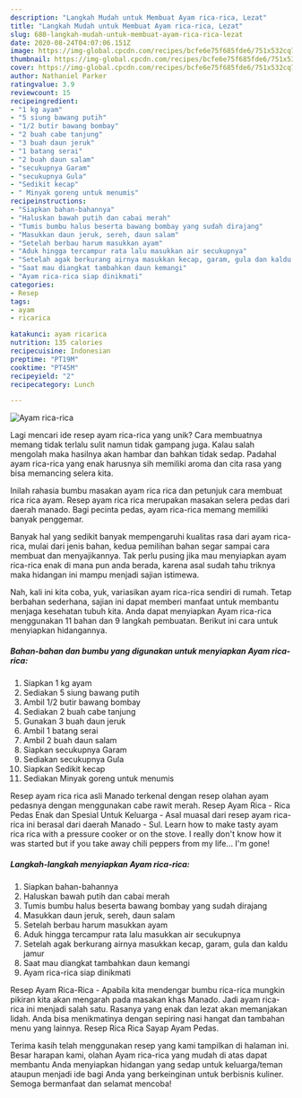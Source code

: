 ```yaml
---
description: "Langkah Mudah untuk Membuat Ayam rica-rica, Lezat"
title: "Langkah Mudah untuk Membuat Ayam rica-rica, Lezat"
slug: 680-langkah-mudah-untuk-membuat-ayam-rica-rica-lezat
date: 2020-08-24T04:07:06.151Z
image: https://img-global.cpcdn.com/recipes/bcfe6e75f685fde6/751x532cq70/ayam-rica-rica-foto-resep-utama.jpg
thumbnail: https://img-global.cpcdn.com/recipes/bcfe6e75f685fde6/751x532cq70/ayam-rica-rica-foto-resep-utama.jpg
cover: https://img-global.cpcdn.com/recipes/bcfe6e75f685fde6/751x532cq70/ayam-rica-rica-foto-resep-utama.jpg
author: Nathaniel Parker
ratingvalue: 3.9
reviewcount: 15
recipeingredient:
- "1 kg ayam"
- "5 siung bawang putih"
- "1/2 butir bawang bombay"
- "2 buah cabe tanjung"
- "3 buah daun jeruk"
- "1 batang serai"
- "2 buah daun salam"
- "secukupnya Garam"
- "secukupnya Gula"
- "Sedikit kecap"
- " Minyak goreng untuk menumis"
recipeinstructions:
- "Siapkan bahan-bahannya"
- "Haluskan bawah putih dan cabai merah"
- "Tumis bumbu halus beserta bawang bombay yang sudah dirajang"
- "Masukkan daun jeruk, sereh, daun salam"
- "Setelah berbau harum masukkan ayam"
- "Aduk hingga tercampur rata lalu masukkan air secukupnya"
- "Setelah agak berkurang airnya masukkan kecap, garam, gula dan kaldu jamur"
- "Saat mau diangkat tambahkan daun kemangi"
- "Ayam rica-rica siap dinikmati"
categories:
- Resep
tags:
- ayam
- ricarica

katakunci: ayam ricarica 
nutrition: 135 calories
recipecuisine: Indonesian
preptime: "PT19M"
cooktime: "PT45M"
recipeyield: "2"
recipecategory: Lunch

---
```



![Ayam rica-rica](https://img-global.cpcdn.com/recipes/bcfe6e75f685fde6/751x532cq70/ayam-rica-rica-foto-resep-utama.jpg)

Lagi mencari ide resep ayam rica-rica yang unik? Cara membuatnya memang tidak terlalu sulit namun tidak gampang juga. Kalau salah mengolah maka hasilnya akan hambar dan bahkan tidak sedap. Padahal ayam rica-rica yang enak harusnya sih memiliki aroma dan cita rasa yang bisa memancing selera kita.

Inilah rahasia bumbu masakan ayam rica rica dan petunjuk cara membuat rica rica ayam. Resep ayam rica rica merupakan masakan selera pedas dari daerah manado. Bagi pecinta pedas, ayam rica-rica memang memiliki banyak penggemar.

Banyak hal yang sedikit banyak mempengaruhi kualitas rasa dari ayam rica-rica, mulai dari jenis bahan, kedua pemilihan bahan segar sampai cara membuat dan menyajikannya. Tak perlu pusing jika mau menyiapkan ayam rica-rica enak di mana pun anda berada, karena asal sudah tahu triknya maka hidangan ini mampu menjadi sajian istimewa.


Nah, kali ini kita coba, yuk, variasikan ayam rica-rica sendiri di rumah. Tetap berbahan sederhana, sajian ini dapat memberi manfaat untuk membantu menjaga kesehatan tubuh kita. Anda dapat menyiapkan Ayam rica-rica menggunakan 11 bahan dan 9 langkah pembuatan. Berikut ini cara untuk menyiapkan hidangannya.

<!--inarticleads1-->

##### Bahan-bahan dan bumbu yang digunakan untuk menyiapkan Ayam rica-rica:

1. Siapkan 1 kg ayam
1. Sediakan 5 siung bawang putih
1. Ambil 1/2 butir bawang bombay
1. Sediakan 2 buah cabe tanjung
1. Gunakan 3 buah daun jeruk
1. Ambil 1 batang serai
1. Ambil 2 buah daun salam
1. Siapkan secukupnya Garam
1. Sediakan secukupnya Gula
1. Siapkan Sedikit kecap
1. Sediakan  Minyak goreng untuk menumis


Resep ayam rica rica asli Manado terkenal dengan resep olahan ayam pedasnya dengan menggunakan cabe rawit merah. Resep Ayam Rica - Rica Pedas Enak dan Spesial Untuk Keluarga - Asal muasal dari resep ayam rica-rica ini berasal dari daerah Manado - Sul. Learn how to make tasty ayam rica rica with a pressure cooker or on the stove. I really don&#39;t know how it was started but if you take away chili peppers from my life… I&#39;m gone! 

<!--inarticleads2-->

##### Langkah-langkah menyiapkan Ayam rica-rica:

1. Siapkan bahan-bahannya
1. Haluskan bawah putih dan cabai merah
1. Tumis bumbu halus beserta bawang bombay yang sudah dirajang
1. Masukkan daun jeruk, sereh, daun salam
1. Setelah berbau harum masukkan ayam
1. Aduk hingga tercampur rata lalu masukkan air secukupnya
1. Setelah agak berkurang airnya masukkan kecap, garam, gula dan kaldu jamur
1. Saat mau diangkat tambahkan daun kemangi
1. Ayam rica-rica siap dinikmati


Resep Ayam Rica-Rica - Apabila kita mendengar bumbu rica-rica mungkin pikiran kita akan mengarah pada masakan khas Manado. Jadi ayam rica-rica ini menjadi salah satu. Rasanya yang enak dan lezat akan memanjakan lidah. Anda bisa menikmatinya dengan sepiring nasi hangat dan tambahan menu yang lainnya. Resep Rica Rica Sayap Ayam Pedas. 

Terima kasih telah menggunakan resep yang kami tampilkan di halaman ini. Besar harapan kami, olahan Ayam rica-rica yang mudah di atas dapat membantu Anda menyiapkan hidangan yang sedap untuk keluarga/teman ataupun menjadi ide bagi Anda yang berkeinginan untuk berbisnis kuliner. Semoga bermanfaat dan selamat mencoba!
